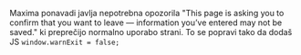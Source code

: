 Maxima ponavadi javlja nepotrebna opozorila "This page is asking you to confirm that you want to leave — information you’ve entered may not be saved."
ki preprečijo normalno uporabo strani.
To se popravi tako da dodaš JS `window.warnExit = false;`
